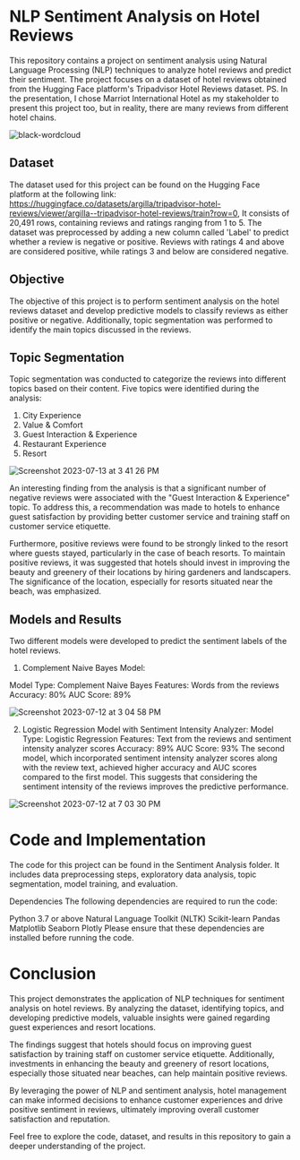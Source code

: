 # NLP Sentiment Analysis on Hotel Reviews
This repository contains a project on sentiment analysis using Natural Language Processing (NLP) techniques to analyze hotel reviews and predict their sentiment. The project focuses on a dataset of hotel reviews obtained from the Hugging Face platform's Tripadvisor Hotel Reviews dataset.
PS. In the presentation, I chose Marriot International Hotel as my stakeholder to present this project too, but in reality, there are many reviews from different hotel chains. 

![black-wordcloud](https://github.com/wasih790/Project_4_Hotel_Sentiment_Analysis/assets/120667351/de745a64-b5a9-444d-abed-a9308de97af0)


## Dataset
The dataset used for this project can be found on the Hugging Face platform at the following link: https://huggingface.co/datasets/argilla/tripadvisor-hotel-reviews/viewer/argilla--tripadvisor-hotel-reviews/train?row=0, It consists of 20,491 rows, containing reviews and ratings ranging from 1 to 5. The dataset was preprocessed by adding a new column called 'Label' to predict whether a review is negative or positive. Reviews with ratings 4 and above are considered positive, while ratings 3 and below are considered negative.

## Objective
The objective of this project is to perform sentiment analysis on the hotel reviews dataset and develop predictive models to classify reviews as either positive or negative. Additionally, topic segmentation was performed to identify the main topics discussed in the reviews.

## Topic Segmentation
Topic segmentation was conducted to categorize the reviews into different topics based on their content. Five topics were identified during the analysis:

1. City Experience
2. Value & Comfort
3. Guest Interaction & Experience
4. Restaurant Experience
5. Resort

![Screenshot 2023-07-13 at 3 41 26 PM](https://github.com/wasih790/Project_4_Hotel_Sentiment_Analysis/assets/120667351/6a5eb895-5d4b-4e13-83e7-ef0c714faebd)


An interesting finding from the analysis is that a significant number of negative reviews were associated with the "Guest Interaction & Experience" topic. To address this, a recommendation was made to hotels to enhance guest satisfaction by providing better customer service and training staff on customer service etiquette.

Furthermore, positive reviews were found to be strongly linked to the resort where guests stayed, particularly in the case of beach resorts. To maintain positive reviews, it was suggested that hotels should invest in improving the beauty and greenery of their locations by hiring gardeners and landscapers. The significance of the location, especially for resorts situated near the beach, was emphasized.

## Models and Results
Two different models were developed to predict the sentiment labels of the hotel reviews.

1. Complement Naive Bayes Model:

Model Type: Complement Naive Bayes
Features: Words from the reviews
Accuracy: 80%
AUC Score: 89%

![Screenshot 2023-07-12 at 3 04 58 PM](https://github.com/wasih790/Project_4_Hotel_Sentiment_Analysis/assets/120667351/b028dd79-f10e-4d73-be62-3d9e0187fdfe)


2. Logistic Regression Model with Sentiment Intensity Analyzer:
Model Type: Logistic Regression
Features: Text from the reviews and sentiment intensity analyzer scores
Accuracy: 89%
AUC Score: 93%
The second model, which incorporated sentiment intensity analyzer scores along with the review text, achieved higher accuracy and AUC scores compared to the first model. This suggests that considering the sentiment intensity of the reviews improves the predictive performance.

![Screenshot 2023-07-12 at 7 03 30 PM](https://github.com/wasih790/Project_4_Hotel_Sentiment_Analysis/assets/120667351/0ea583a4-e07c-40a5-83fd-932d57b057c4)


# Code and Implementation
The code for this project can be found in the Sentiment Analysis folder. It includes data preprocessing steps, exploratory data analysis, topic segmentation, model training, and evaluation.

Dependencies
The following dependencies are required to run the code:

Python 3.7 or above
Natural Language Toolkit (NLTK)
Scikit-learn
Pandas
Matplotlib
Seaborn
Plotly
Please ensure that these dependencies are installed before running the code.

# Conclusion
This project demonstrates the application of NLP techniques for sentiment analysis on hotel reviews. By analyzing the dataset, identifying topics, and developing predictive models, valuable insights were gained regarding guest experiences and resort locations.

The findings suggest that hotels should focus on improving guest satisfaction by training staff on customer service etiquette. Additionally, investments in enhancing the beauty and greenery of resort locations, especially those situated near beaches, can help maintain positive reviews.

By leveraging the power of NLP and sentiment analysis, hotel management can make informed decisions to enhance customer experiences and drive positive sentiment in reviews, ultimately improving overall customer satisfaction and reputation.

Feel free to explore the code, dataset, and results in this repository to gain a deeper understanding of the project.
